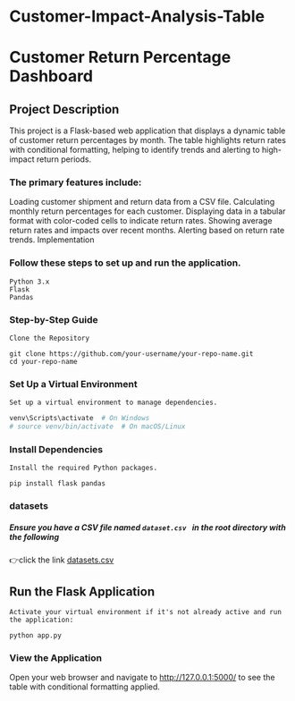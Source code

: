 # Customer-Impact-Analysis-Table
# Customer Return Percentage Dashboard
## Project Description
This project is a Flask-based web application that displays a dynamic table of customer return percentages by month. The table highlights return rates with conditional formatting, helping to identify trends and alerting to high-impact return periods.

### The primary features include:

Loading customer shipment and return data from a CSV file.
Calculating monthly return percentages for each customer.
Displaying data in a tabular format with color-coded cells to indicate return rates.
Showing average return rates and impacts over recent months.
Alerting based on return rate trends.
Implementation
### Follow these steps to set up and run the application.

```Prerequisites
Python 3.x
Flask
Pandas
```
### Step-by-Step Guide
``Clone the Repository``

```
git clone https://github.com/your-username/your-repo-name.git
cd your-repo-name
```
### Set Up a Virtual Environment

``Set up a virtual environment to manage dependencies.``

```python -m venv venv
venv\Scripts\activate  # On Windows
# source venv/bin/activate  # On macOS/Linux
```
### Install Dependencies

``Install the required Python packages.``

```
pip install flask pandas
```
### datasets 
##### Ensure you have a CSV file named ``dataset.csv `` in the root directory with the following 
👉click the link [datasets.csv](https://sheet.zohopublic.com/sheet/published/s3z7cc1835b27a59e42829ca3998f411c3cee?sheetid=0&range=D6)

## Run the Flask Application

``Activate your virtual environment if it's not already active and run the application:``

```
python app.py
```
### View the Application

Open your web browser and navigate to http://127.0.0.1:5000/ to see the table with conditional formatting applied.
